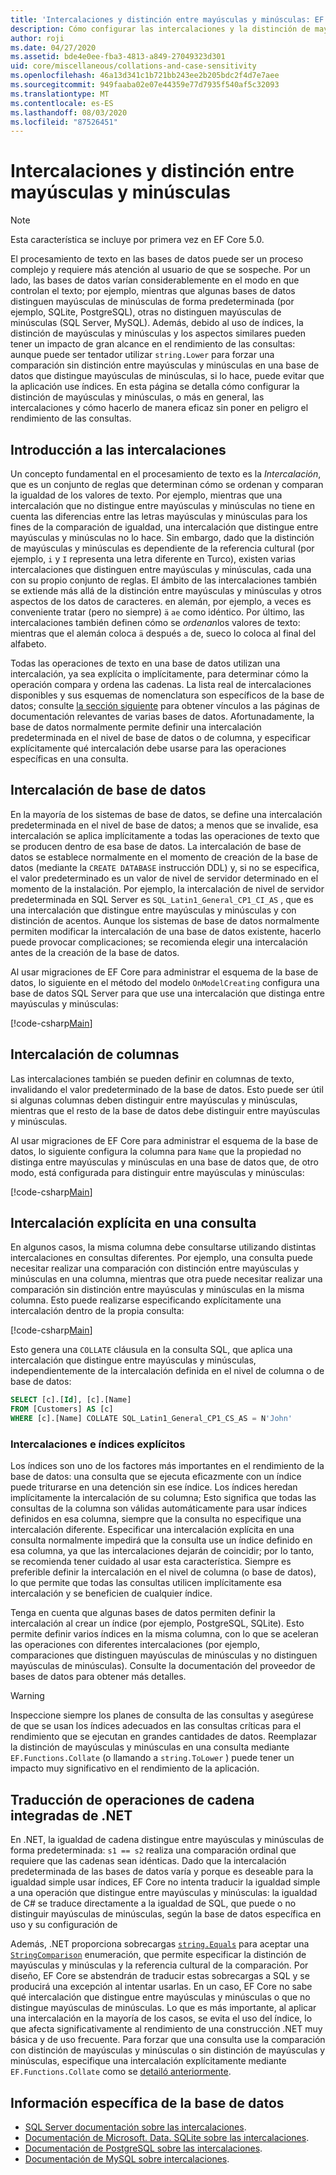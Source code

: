 ```yaml
---
title: 'Intercalaciones y distinción entre mayúsculas y minúsculas: EF Core'
description: Cómo configurar las intercalaciones y la distinción de mayúsculas y minúsculas en la base de datos y en las consultas
author: roji
ms.date: 04/27/2020
ms.assetid: bde4e0ee-fba3-4813-a849-27049323d301
uid: core/miscellaneous/collations-and-case-sensitivity
ms.openlocfilehash: 46a13d341c1b721bb243ee2b205bdc2f4d7e7aee
ms.sourcegitcommit: 949faaba02e07e44359e77d7935f540af5c32093
ms.translationtype: MT
ms.contentlocale: es-ES
ms.lasthandoff: 08/03/2020
ms.locfileid: "87526451"
---
```

# <a name="collations-and-case-sensitivity"></a>Intercalaciones y distinción entre mayúsculas y minúsculas

> [!NOTE]
> Esta característica se incluye por primera vez en EF Core 5.0.

El procesamiento de texto en las bases de datos puede ser un proceso complejo y requiere más atención al usuario de que se sospeche. Por un lado, las bases de datos varían considerablemente en el modo en que controlan el texto; por ejemplo, mientras que algunas bases de datos distinguen mayúsculas de minúsculas de forma predeterminada (por ejemplo, SQLite, PostgreSQL), otras no distinguen mayúsculas de minúsculas (SQL Server, MySQL). Además, debido al uso de índices, la distinción de mayúsculas y minúsculas y los aspectos similares pueden tener un impacto de gran alcance en el rendimiento de las consultas: aunque puede ser tentador utilizar `string.Lower` para forzar una comparación sin distinción entre mayúsculas y minúsculas en una base de datos que distingue mayúsculas de minúsculas, si lo hace, puede evitar que la aplicación use índices. En esta página se detalla cómo configurar la distinción de mayúsculas y minúsculas, o más en general, las intercalaciones y cómo hacerlo de manera eficaz sin poner en peligro el rendimiento de las consultas.

## <a name="introduction-to-collations"></a>Introducción a las intercalaciones

Un concepto fundamental en el procesamiento de texto es la *Intercalación*, que es un conjunto de reglas que determinan cómo se ordenan y comparan la igualdad de los valores de texto. Por ejemplo, mientras que una intercalación que no distingue entre mayúsculas y minúsculas no tiene en cuenta las diferencias entre las letras mayúsculas y minúsculas para los fines de la comparación de igualdad, una intercalación que distingue entre mayúsculas y minúsculas no lo hace. Sin embargo, dado que la distinción de mayúsculas y minúsculas es dependiente de la referencia cultural (por ejemplo, `i` y `I` representa una letra diferente en Turco), existen varias intercalaciones que distinguen entre mayúsculas y minúsculas, cada una con su propio conjunto de reglas. El ámbito de las intercalaciones también se extiende más allá de la distinción entre mayúsculas y minúsculas y otros aspectos de los datos de caracteres. en alemán, por ejemplo, a veces es conveniente tratar (pero no siempre) `ä` `ae` como idéntico. Por último, las intercalaciones también definen cómo se *ordenan*los valores de texto: mientras que el alemán coloca `ä` después `a` de, sueco lo coloca al final del alfabeto.

Todas las operaciones de texto en una base de datos utilizan una intercalación, ya sea explícita o implícitamente, para determinar cómo la operación compara y ordena las cadenas. La lista real de intercalaciones disponibles y sus esquemas de nomenclatura son específicos de la base de datos; consulte [la sección siguiente](#database-specific-information) para obtener vínculos a las páginas de documentación relevantes de varias bases de datos. Afortunadamente, la base de datos normalmente permite definir una intercalación predeterminada en el nivel de base de datos o de columna, y especificar explícitamente qué intercalación debe usarse para las operaciones específicas en una consulta.

## <a name="database-collation"></a>Intercalación de base de datos

En la mayoría de los sistemas de base de datos, se define una intercalación predeterminada en el nivel de base de datos; a menos que se invalide, esa intercalación se aplica implícitamente a todas las operaciones de texto que se producen dentro de esa base de datos. La intercalación de base de datos se establece normalmente en el momento de creación de la base de datos (mediante la `CREATE DATABASE` instrucción DDL) y, si no se especifica, el valor predeterminado es un valor de nivel de servidor determinado en el momento de la instalación. Por ejemplo, la intercalación de nivel de servidor predeterminada en SQL Server es `SQL_Latin1_General_CP1_CI_AS` , que es una intercalación que distingue entre mayúsculas y minúsculas y con distinción de acentos. Aunque los sistemas de base de datos normalmente permiten modificar la intercalación de una base de datos existente, hacerlo puede provocar complicaciones; se recomienda elegir una intercalación antes de la creación de la base de datos.

Al usar migraciones de EF Core para administrar el esquema de la base de datos, lo siguiente en el método del modelo `OnModelCreating` configura una base de datos SQL Server para que use una intercalación que distinga entre mayúsculas y minúsculas:

[!code-csharp[Main](../../../samples/core/Miscellaneous/Collations/Program.cs?range=40)]

## <a name="column-collation"></a>Intercalación de columnas

Las intercalaciones también se pueden definir en columnas de texto, invalidando el valor predeterminado de la base de datos. Esto puede ser útil si algunas columnas deben distinguir entre mayúsculas y minúsculas, mientras que el resto de la base de datos debe distinguir entre mayúsculas y minúsculas.

Al usar migraciones de EF Core para administrar el esquema de la base de datos, lo siguiente configura la columna para `Name` que la propiedad no distinga entre mayúsculas y minúsculas en una base de datos que, de otro modo, está configurada para distinguir entre mayúsculas y minúsculas:

[!code-csharp[Main](../../../samples/core/Miscellaneous/Collations/Program.cs?name=OnModelCreating&highlight=6)]

## <a name="explicit-collation-in-a-query"></a>Intercalación explícita en una consulta

En algunos casos, la misma columna debe consultarse utilizando distintas intercalaciones en consultas diferentes. Por ejemplo, una consulta puede necesitar realizar una comparación con distinción entre mayúsculas y minúsculas en una columna, mientras que otra puede necesitar realizar una comparación sin distinción entre mayúsculas y minúsculas en la misma columna. Esto puede realizarse especificando explícitamente una intercalación dentro de la propia consulta:

[!code-csharp[Main](../../../samples/core/Miscellaneous/Collations/Program.cs?name=SimpleQueryCollation)]

Esto genera una `COLLATE` cláusula en la consulta SQL, que aplica una intercalación que distingue entre mayúsculas y minúsculas, independientemente de la intercalación definida en el nivel de columna o de base de datos:

```sql
SELECT [c].[Id], [c].[Name]
FROM [Customers] AS [c]
WHERE [c].[Name] COLLATE SQL_Latin1_General_CP1_CS_AS = N'John'
```

### <a name="explicit-collations-and-indexes"></a>Intercalaciones e índices explícitos

Los índices son uno de los factores más importantes en el rendimiento de la base de datos: una consulta que se ejecuta eficazmente con un índice puede triturarse en una detención sin ese índice. Los índices heredan implícitamente la intercalación de su columna; Esto significa que todas las consultas de la columna son válidas automáticamente para usar índices definidos en esa columna, siempre que la consulta no especifique una intercalación diferente. Especificar una intercalación explícita en una consulta normalmente impedirá que la consulta use un índice definido en esa columna, ya que las intercalaciones dejarán de coincidir; por lo tanto, se recomienda tener cuidado al usar esta característica. Siempre es preferible definir la intercalación en el nivel de columna (o base de datos), lo que permite que todas las consultas utilicen implícitamente esa intercalación y se beneficien de cualquier índice.

Tenga en cuenta que algunas bases de datos permiten definir la intercalación al crear un índice (por ejemplo, PostgreSQL, SQLite). Esto permite definir varios índices en la misma columna, con lo que se aceleran las operaciones con diferentes intercalaciones (por ejemplo, comparaciones que distinguen mayúsculas de minúsculas y no distinguen mayúsculas de minúsculas). Consulte la documentación del proveedor de bases de datos para obtener más detalles.

> [!WARNING]
> Inspeccione siempre los planes de consulta de las consultas y asegúrese de que se usan los índices adecuados en las consultas críticas para el rendimiento que se ejecutan en grandes cantidades de datos. Reemplazar la distinción de mayúsculas y minúsculas en una consulta mediante `EF.Functions.Collate` (o llamando a `string.ToLower` ) puede tener un impacto muy significativo en el rendimiento de la aplicación.

## <a name="translation-of-built-in-net-string-operations"></a>Traducción de operaciones de cadena integradas de .NET

En .NET, la igualdad de cadena distingue entre mayúsculas y minúsculas de forma predeterminada: `s1 == s2` realiza una comparación ordinal que requiere que las cadenas sean idénticas. Dado que la intercalación predeterminada de las bases de datos varía y porque es deseable para la igualdad simple usar índices, EF Core no intenta traducir la igualdad simple a una operación que distingue entre mayúsculas y minúsculas: la igualdad de C# se traduce directamente a la igualdad de SQL, que puede o no distinguir mayúsculas de minúsculas, según la base de datos específica en uso y su configuración de

Además, .NET proporciona sobrecargas [`string.Equals`](/dotnet/api/system.string.equals#System_String_Equals_System_String_System_StringComparison_) para aceptar una [`StringComparison`](/dotnet/api/system.stringcomparison) enumeración, que permite especificar la distinción de mayúsculas y minúsculas y la referencia cultural de la comparación. Por diseño, EF Core se abstendrán de traducir estas sobrecargas a SQL y se producirá una excepción al intentar usarlas. En un caso, EF Core no sabe qué intercalación que distingue entre mayúsculas y minúsculas o que no distingue mayúsculas de minúsculas. Lo que es más importante, al aplicar una intercalación en la mayoría de los casos, se evita el uso del índice, lo que afecta significativamente al rendimiento de una construcción .NET muy básica y de uso frecuente. Para forzar que una consulta use la comparación con distinción de mayúsculas y minúsculas o sin distinción de mayúsculas y minúsculas, especifique una intercalación explícitamente mediante `EF.Functions.Collate` como se [detailó anteriormente](#explicit-collations-and-indexes).

## <a name="database-specific-information"></a>Información específica de la base de datos

* [SQL Server documentación sobre las intercalaciones](/sql/relational-databases/collations/collation-and-unicode-support).
* [Documentación de Microsoft. Data. SQLite sobre las intercalaciones](/dotnet/standard/data/sqlite/collation).
* [Documentación de PostgreSQL sobre las intercalaciones](https://www.postgresql.org/docs/current/collation.html).
* [Documentación de MySQL sobre intercalaciones](https://dev.mysql.com/doc/refman/en/charset-general.html).
